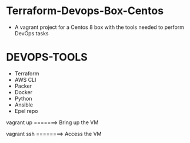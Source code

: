 # Terraform-Devops-Box-Centos


* A vagrant project for a Centos 8 box with the tools needed to perform DevOps tasks

# DEVOPS-TOOLS
* Terraform
* AWS CLI
* Packer
* Docker
* Python
* Ansible
* Epel repo

vagrant up =======> Bring up the VM

vagrant ssh ========> Access the VM

